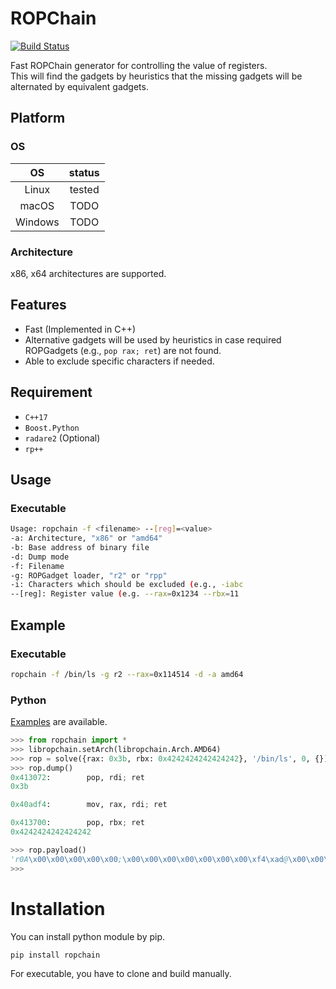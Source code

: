 # ROPChain

[![Build Status](https://api.travis-ci.org/kriw/ropchain.svg?branch=master)](https://travis-ci.org/kriw/ropchain)

Fast ROPChain generator for controlling the value of registers.  
This will find the gadgets by heuristics that the missing gadgets will be alternated by equivalent gadgets.

## Platform

### OS

| OS | status |
| :--: | :--: |
| Linux | tested |
| macOS | TODO |
| Windows | TODO |


### Architecture
x86, x64 architectures are supported.

## Features
* Fast (Implemented in C++)
* Alternative gadgets will be used  by heuristics in case required ROPGadgets (e.g., `pop rax; ret`) are not found.
* Able to exclude specific characters if needed.

## Requirement
* `C++17`
* `Boost.Python`
* `radare2` (Optional)
* `rp++`

## Usage
### Executable

```sh
Usage: ropchain -f <filename> --[reg]=<value>
-a: Architecture, "x86" or "amd64"
-b: Base address of binary file
-d: Dump mode
-f: Filename
-g: ROPGadget loader, "r2" or "rpp"
-i: Characters which should be excluded (e.g., -iabc
--[reg]: Register value (e.g. --rax=0x1234 --rbx=11
```

## Example
### Executable

```sh
ropchain -f /bin/ls -g r2 --rax=0x114514 -d -a amd64
```
### Python
[Examples](./examples) are available.
```python
>>> from ropchain import *
>>> libropchain.setArch(libropchain.Arch.AMD64)
>>> rop = solve({rax: 0x3b, rbx: 0x4242424242424242}, '/bin/ls', 0, {})
>>> rop.dump()
0x413072:        pop, rdi; ret
0x3b

0x40adf4:        mov, rax, rdi; ret

0x413700:        pop, rbx; ret
0x4242424242424242

>>> rop.payload()
'r0A\x00\x00\x00\x00\x00;\x00\x00\x00\x00\x00\x00\x00\xf4\xad@\x00\x00\x00\x00\x00\x007A\x00\x00\x00\x00\x00BBBBBBBB'
>>>
```

# Installation

You can install python module by pip.
```
pip install ropchain
```

For executable, you have to clone and build manually.
